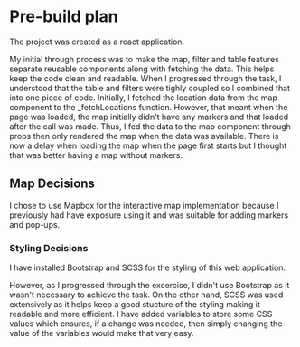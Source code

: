 # Pre-build plan

The project was created as a react application.

My initial through process was to make the map, filter and table features separate reusable components along with fetching the data. 
This helps keep the code clean and readable. When I progressed through the task, I understood that the table and filters were tighly 
coupled so I combined that into one piece of code. 
Initially, I fetched the location data from the map component to the _fetchLocations function. However, that meant when the page was loaded, 
the map initially didn't have any markers and that loaded after the call was made. Thus, I fed the data to the map component through props then
only rendered the map when the data was available. There is now a delay when loading the map when the page first starts but I thought that was better 
having a map without markers.

## Map Decisions

I chose to use Mapbox for the interactive map implementation because I previously had have exposure using it and was suitable for 
adding markers and pop-ups. 

### Styling Decisions

I have installed Bootstrap and SCSS for the styling of this web application. 

However, as I progressed through the excercise, I didn't use Bootstrap as it wasn't necessary to achieve the task.
On the other hand, SCSS was used extensively as it helps keep a good stucture of the styling making it readable and more efficient. 
I have added variables to store some CSS values which ensures, if a change was needed, then simply changing the value of the variables
would make that very easy. 
